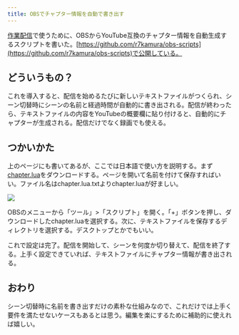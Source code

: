 ```yaml
---
title: OBSでチャプター情報を自動で書き出す
---
```

[作業配信](https://www.youtube.com/channel/UC5s-KpSDGzxWPWNv94PnJHw)で使うために、OBSからYouTube互換のチャプター情報を自動生成するスクリプトを書いた。[https://github.com/r7kamura/obs-scripts](https://github.com/r7kamura/obs-scripts)で公開している。

どういうもの？
-------

これを導入すると、配信を始めるたびに新しいテキストファイルがつくられ、シーン切替時にシーンの名前と経過時間が自動的に書き出される。配信が終わったら、テキストファイルの内容をYouTubeの概要欄に貼り付けると、自動的にチャプターが生成される。配信だけでなく録画でも使える。

つかいかた
-----

上のページにも書いてあるが、ここでは日本語で使い方を説明する。まず[chapter.lua](https://raw.githubusercontent.com/r7kamura/obs-scripts/main/chapter.lua)をダウンロードする。ページを開いて名前を付けて保存すればいい。ファイル名はchapter.lua.txtよりchapter.luaが好ましい。

![](https://lh3.googleusercontent.com/docs/ADP-6oFzJMsHDDAxzGlEIPk8P22wFIJJHfn_O8WE8_qdNzMBdB109y3AsKnveHxfzY7qQPfthRFtmxUDi_zQWPWfRrq8-IVRuXRb_xr-jZmD3Mki2k0bDCtXoWk7a3ierEdiEdBJXGudzQOqCh89e_vTihCNh-PDggaG0T_ldpLB_GrqEII5LHVMqTWQzKsyxDP6EvLG6l8A8pmXgPy15C8G0iaIURXo8csMisae8bzHOMPgx0hIQEvzwvNs4jJCJPzoOMxW7WnVqB33ZAJ4-0NuY_fdMmdCE76JaI21rvRszzuvgFnbPo21uEjPNUCQ_Xj9zs_S-kNNEHXb8l4qjXN79G94T8aI7r8YIZOCsmbTZUcrDwSeRDP-r-zomuOnWZgmzxTb0vbZLEfCfywTzUCXRDMzt9pIKWdkW_f3HCMIovlBoRCSoLhQuVMHDpKtz5cBNYeM2nznGQISB7-qqhyf7_IRUte8UoCmQplUM13btnsRzBSTQzV3SencuJ0KSXU8purMXcquuDfcLXkwqO3zAWY4JS4ftDIi1GXfSfXZDqO-H1dB9cuzjVbsLf6F0PNGYEbzZwGFRyrNOG4pjUuqwSlOOte8YI686JWPJ4eKI7DQmYP0hX1zIFbqmw13weMb1Y-cCmpPEsZcT1zrCmqkm2sBQtaKXpgdP3k490Kd-xsF5rrb9cg88TvgnW6pBL6RIpp9_rY_LbZowSrXYXXAIEbPP7qr1-W6jq1PU21F7gHzAlbw8-H8cDOz7fsMpfP3h7kwUqbCy1fzKnkdp_tfkl7aNLVZmHfj0DEgIr1L0ofANdcnTlKF4GFRfhpIIISiMnX5njTTKdmFgANuhV6vK9kzHYcS_uJ9rrPj4k3H5T6gGAuPq4dpumARAzqQudfI31IvHESpWBBct-TZX5lIAqP4wjDZ2n6R-116I66y4cgdZoTXUXHf0pXjbzNKEXeXCwpjsT9WGNV0JgGoD6y_PTFFn_duaLdNslc55W5_dj-QhgK3wSOrHlPZLcXZMBQZhdIDMlYzLX99-iaLRveUBXBtzEdtDsymv5WLQQuT9pf4nqFcwF4ys53oqEdVa6wpYxMMJMeTkIyzzHPh5anIa8IOB6F0yw4A_65FaKBSOTf_ZDn5b7JU7loSpLb-3WvwwU-JmTY-sD5nGtBzlU7ncZ-hLuLNormTXSrME5clprjD4ZJIdkximgEojZDgG1jvcnWMDl36Lxhp-Kz-_s8Ed6mkn3cL_fbD75v9aVFv8MF2jFqx)

OBSのメニューから「ツール」>「スクリプト」を開く。「+」ボタンを押し、ダウンロードしたchapter.luaを選択する。次に、テキストファイルを保存するディレクトリを選択する。デスクトップとかでもいい。

これで設定は完了。配信を開始して、シーンを何度か切り替えて、配信を終了する。上手く設定できていれば、テキストファイルにチャプター情報が書き出される。

おわり
---

シーン切替時に名前を書き出すだけの素朴な仕組みなので、これだけでは上手く要件を満たせないケースもあるとは思う。編集を楽にするために補助的に使えれば嬉しい。
